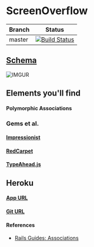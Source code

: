 # ScreenOverflow

| Branch | Status |
|--------|:------:|
| master |[![Build Status](https://travis-ci.org/ctorstens/ScreenOverflow.png?branch=master)](https://travis-ci.org/ctorstens/ScreenOverflow)|


## [Schema](https://gist.github.com/ctorstens/e1ce72140a850323d965)

![IMGUR](http://i.imgur.com/Wno7iKI.png)


## Elements you'll find

#### Polymorphic Associations

### Gems et al.

#### [Impressionist](https://github.com/charlotte-ruby/impressionist)

#### [RedCarpet](https://github.com/vmg/redcarpet)

#### [TypeAhead.js](http://twitter.github.io/typeahead.js/)


## Heroku

#### [App URL](http://screenoverflow.herokuapp.com/)

#### [Git URL](git@heroku.com:screenoverflow.git)


#### References

- [Rails Guides: Associations](http://guides.rubyonrails.org/association_basics.html#polymorphic-associations)
